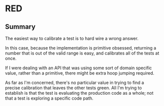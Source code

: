 # RED

## Summary

The easiest way to calibrate a test is to hard wire a wrong answer.

In this case, because the implementation is primitive obsessed, returning
a number that is out of the valid range is easy, and calibrates all
of the tests at once.

If I were dealing with an API that was using some sort of domain
specific value, rather than a primitive, there might be extra
hoop jumping required.

As far as I'm concerned, there's no particular value in trying
to find a precise calibration that leaves the other tests green.
All I'm trying to establish is that the test is evaluating the
production code as a whole; not that a test is exploring a
specific code path.


